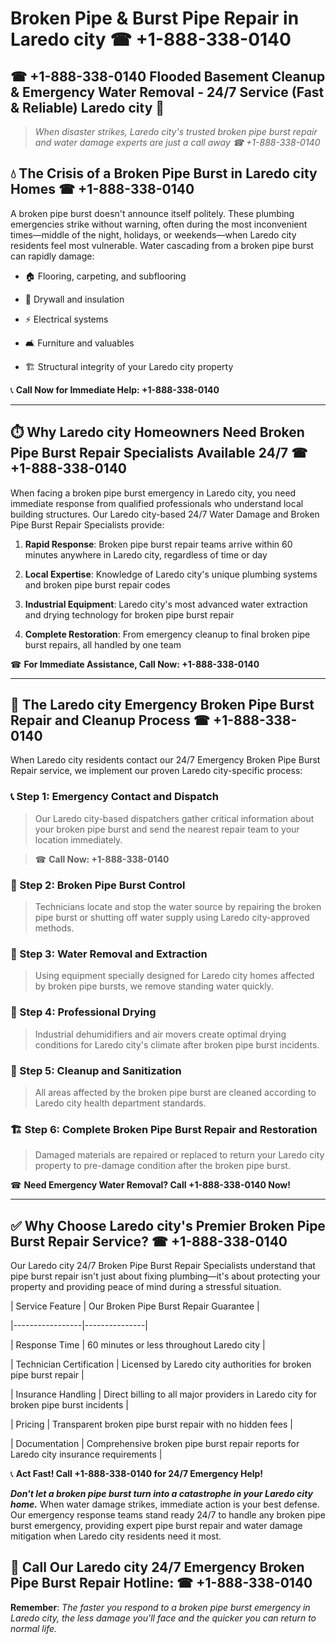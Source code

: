 # Broken Pipe & Burst Pipe Repair in Laredo city ☎ +1-888-338-0140  
## ☎ +1-888-338-0140 Flooded Basement Cleanup & Emergency Water Removal - 24/7 Service (Fast & Reliable) Laredo city 🚨  

> *When disaster strikes, Laredo city's trusted broken pipe burst repair and water damage experts are just a call away ☎ +1-888-338-0140*  

## 💧 The Crisis of a Broken Pipe Burst in Laredo city Homes ☎ +1-888-338-0140  

A broken pipe burst doesn't announce itself politely. These plumbing emergencies strike without warning, often during the most inconvenient times—middle of the night, holidays, or weekends—when Laredo city residents feel most vulnerable. Water cascading from a broken pipe burst can rapidly damage:  

* 🏠 Flooring, carpeting, and subflooring  
* 🧱 Drywall and insulation  
* ⚡ Electrical systems  
* 🛋️ Furniture and valuables  
* 🏗️ Structural integrity of your Laredo city property  

📞 **Call Now for Immediate Help: +1-888-338-0140**  

---  

## ⏱️ Why Laredo city Homeowners Need Broken Pipe Burst Repair Specialists Available 24/7 ☎ +1-888-338-0140  

When facing a broken pipe burst emergency in Laredo city, you need immediate response from qualified professionals who understand local building structures. Our Laredo city-based 24/7 Water Damage and Broken Pipe Burst Repair Specialists provide:  

1. **Rapid Response**: Broken pipe burst repair teams arrive within 60 minutes anywhere in Laredo city, regardless of time or day  
2. **Local Expertise**: Knowledge of Laredo city's unique plumbing systems and broken pipe burst repair codes  
3. **Industrial Equipment**: Laredo city's most advanced water extraction and drying technology for broken pipe burst repair  
4. **Complete Restoration**: From emergency cleanup to final broken pipe burst repairs, all handled by one team  

☎ **For Immediate Assistance, Call Now: +1-888-338-0140**  

---  

## 🔧 The Laredo city Emergency Broken Pipe Burst Repair and Cleanup Process ☎ +1-888-338-0140  

When Laredo city residents contact our 24/7 Emergency Broken Pipe Burst Repair service, we implement our proven Laredo city-specific process:  

### 📞 Step 1: Emergency Contact and Dispatch  
> Our Laredo city-based dispatchers gather critical information about your broken pipe burst and send the nearest repair team to your location immediately.  
> ☎ **Call Now: +1-888-338-0140**  

### 🚿 Step 2: Broken Pipe Burst Control  
> Technicians locate and stop the water source by repairing the broken pipe burst or shutting off water supply using Laredo city-approved methods.  

### 🌊 Step 3: Water Removal and Extraction  
> Using equipment specially designed for Laredo city homes affected by broken pipe bursts, we remove standing water quickly.  

### 💨 Step 4: Professional Drying  
> Industrial dehumidifiers and air movers create optimal drying conditions for Laredo city's climate after broken pipe burst incidents.  

### 🧼 Step 5: Cleanup and Sanitization  
> All areas affected by the broken pipe burst are cleaned according to Laredo city health department standards.  

### 🏗️ Step 6: Complete Broken Pipe Burst Repair and Restoration  
> Damaged materials are repaired or replaced to return your Laredo city property to pre-damage condition after the broken pipe burst.  

☎ **Need Emergency Water Removal? Call +1-888-338-0140 Now!**  

---  

## ✅ Why Choose Laredo city's Premier Broken Pipe Burst Repair Service? ☎ +1-888-338-0140  

Our Laredo city 24/7 Broken Pipe Burst Repair Specialists understand that pipe burst repair isn't just about fixing plumbing—it's about protecting your property and providing peace of mind during a stressful situation.  

| Service Feature | Our Broken Pipe Burst Repair Guarantee |  
|-----------------|---------------|  
| Response Time | 60 minutes or less throughout Laredo city |  
| Technician Certification | Licensed by Laredo city authorities for broken pipe burst repair |  
| Insurance Handling | Direct billing to all major providers in Laredo city for broken pipe burst incidents |  
| Pricing | Transparent broken pipe burst repair with no hidden fees |  
| Documentation | Comprehensive broken pipe burst repair reports for Laredo city insurance requirements |  

📞 **Act Fast! Call +1-888-338-0140 for 24/7 Emergency Help!**  

***Don't let a broken pipe burst turn into a catastrophe in your Laredo city home.*** When water damage strikes, immediate action is your best defense. Our emergency response teams stand ready 24/7 to handle any broken pipe burst emergency, providing expert pipe burst repair and water damage mitigation when Laredo city residents need it most.  

## 📱 Call Our Laredo city 24/7 Emergency Broken Pipe Burst Repair Hotline: ☎ +1-888-338-0140  

**Remember**: *The faster you respond to a broken pipe burst emergency in Laredo city, the less damage you'll face and the quicker you can return to normal life.*